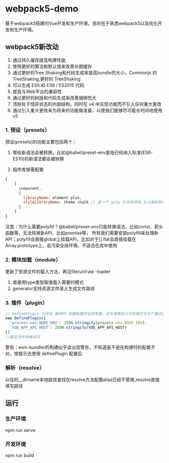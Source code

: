 # webpack5-demo
基于webpack5搭建的Vue开发和生产环境，目的在于熟悉webpack5以及优化开发和生产环境。

## webpack5新改动
1. 通过持久缓存提高构建性能
2. 使用更好的算法和默认值来改善长期缓存
3. 通过更好的Tree Shaking和代码生成来提高bundle的大小，Commonjs 的 TreeShaking,更好的 TreeShaking
4. 可以生成 ES5 和 ES6 / ES2015 代码
5. 提高与Web平台的兼容性
6. 通过更好的树摇和代码生成来改善捆绑包大
7. 清除处于怪异状态的内部结构，同时在 v4 中实现功能而不引入任何重大更改
8. 通过引入重大更改来为将来的功能做准备，以使我们能够尽可能长时间地使用 v5

### 1. 预设（presets）

预设(presets)的功能主要包括两个：
1. 哪些新语法会被转换，比如@babel/preset-env是指已经纳入标准(ES6-ES10)的新语法都会被转换
 
2. 组件库按需配置
```javascript
{
    [
      component,
      {
        libraryName: element-plus,
        styleLibraryName: theme-chalk // 是一个 gulp 打包的项目,引入解析样式文件插件
      }
    ]
}
```
注意：为什么需要polyfill？@babel/preset-env只能转换语法，比如const、箭头函数等，无法转换新API，比如promise等，
所有我们需要安装polyfill来处理新API；polyfill会直接global上挂载API，比如对于[].flat会直接挂载在
Array.prototype上，会污染全局环境，不适合在库中使用

### 2. 模块加载（module）
更新了资源文件的载入方法，再见file/url/raw -loader
1. 直接用type类型取值载入需要的模式
2. generator支持资源文件录入生成文件路径

### 3. 插件（plugin）
```javascript
// DefinePlugin 允许在 编译时 创建配置的全局常量，这在需要区分开发模式与生产模式进行不同的操作时，非常有用
new DefinePlugin({
  'process.env.NODE_ENV': JSON.stringify(process.env.NODE_ENV),
  'VUE_APP_API_HOST': JSON.stringify(VUE_APP_API_HOST)
})
//能在文件中被访问
```
警告：esm-bundler的构建似乎会出现警告，不知道是不是在构建时的配置不对，按提示去使用 definePlugin 配置后

### 解析（resolve）
以往的__dirname本地路径查找在resolve方法配置alias已经不管用,resolve直接填写路径

## 运行
### 生产环境
npm run serve
### 开发环境
npm run build